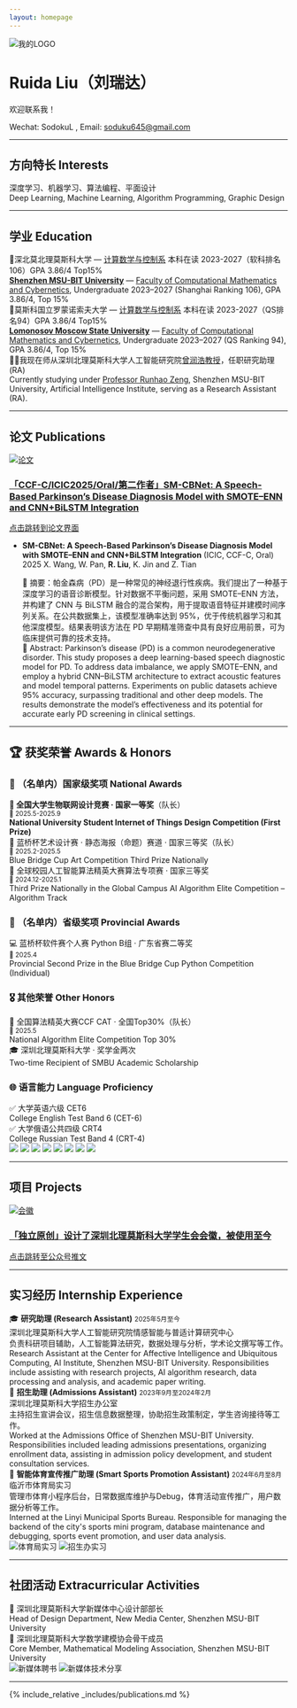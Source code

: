 ```yaml
---
layout: homepage
---
```

<div class="logo-banner">
  <img src="./MYDATA/LOGO1.png" alt="我的LOGO">
</div>

# Ruida Liu（刘瑞达）
欢迎联系我！

Wechat: SodokuL  ,  Email: soduku645@gmail.com
  
    
<hr class="gradient-line">

## 方向特长 Interests

<div class="zh-en-block">
  深度学习、机器学习、算法编程、平面设计<br>
  <span class="en-line">Deep Learning, Machine Learning, Algorithm Programming, Graphic Design</span>
</div>

<hr class="pretty-line">


## 学业 Education

<div class="zh-en-block">
  🏫深北莫北理莫斯科大学 — <a href="https://www.smbu.edu.cn/xsjg/jssxykzx/yxjs.htm">计算数学与控制系</a> 本科在读 2023-2027（软科排名106）GPA 3.86/4 Top15%<br>
  <span class="en-line"><a href="https://www.smbu.edu.cn/index.htm"><b>Shenzhen MSU-BIT University</b></a> — <a href="https://www.smbu.edu.cn/xsjg/jssxykzx/yxjs.htm">Faculty of Computational Mathematics and Cybernetics</a>, Undergraduate 2023–2027 (Shanghai Ranking 106), GPA 3.86/4, Top 15%</span>
</div>


<div class="zh-en-block">
  🏫莫斯科国立罗蒙诺索夫大学 — <a href="https://cs.msu.ru/en">计算数学与控制系</a> 本科在读 2023-2027（QS排名94）GPA 3.86/4 Top15%<br>
  <span class="en-line"><a href="https://msu.ru/"><b>Lomonosov Moscow State University</b></a> — <a href="https://cs.msu.ru/en">Faculty of Computational Mathematics and Cybernetics</a>, Undergraduate 2023–2027 (QS Ranking 94), GPA 3.86/4, Top 15%</span>
</div>


<div class="zh-en-block">
  🧑‍🏫我现在师从深圳北理莫斯科大学人工智能研究院<a href="https://ai.smbu.edu.cn/info/1251/1881.html">曾润浩教授</a>，任职研究助理(RA)<br>
  <span class="en-line">Currently studying under <a href="https://zengrunhao.com/index.html">Professor Runhao Zeng</a>, Shenzhen MSU-BIT University, Artificial Intelligence Institute, serving as a Research Assistant (RA).</span>
</div>

<hr class="pretty-line">


## 论文 Publications

<div class="card-grid">
  <a href="https://link.springer.com/chapter/10.1007/978-981-95-0030-7_4" class="notion-card" target="_blank">
    <img src="./MYDATA/屏幕截图 2025-05-22 120919.png" alt="论文" class="card-img">
    <div class="card-text">
      <h3>「CCF-C/ICIC2025/Oral/第二作者」SM-CBNet: A Speech-Based Parkinson’s Disease Diagnosis Model with SMOTE–ENN and CNN+BiLSTM Integration</h3>
      <p>点击跳转到论文界面</p>
    </div>
  </a>
</div>


- **SM-CBNet: A Speech-Based Parkinson’s Disease Diagnosis Model with SMOTE–ENN and CNN+BiLSTM Integration** (ICIC, CCF-C, Oral) 2025
  X. Wang, W. Pan, **R. Liu**, K. Jin and Z. Tian
  
  <div class="zh-en-block">
  📄 摘要：帕金森病（PD）是一种常见的神经退行性疾病。我们提出了一种基于深度学习的语音诊断模型。针对数据不平衡问题，采用 SMOTE–ENN 方法，并构建了 CNN 与 BiLSTM 融合的混合架构，用于提取语音特征并建模时间序列关系。在公共数据集上，该模型准确率达到 95%，优于传统机器学习和其他深度模型。结果表明该方法在 PD 早期精准筛查中具有良好应用前景，可为临床提供可靠的技术支持。<br>
  <span class="en-line">
  📄 Abstract: Parkinson’s disease (PD) is a common neurodegenerative disorder. This study proposes a deep learning-based speech diagnostic model for PD. To address data imbalance, we apply SMOTE–ENN, and employ a hybrid CNN–BiLSTM architecture to extract acoustic features and model temporal patterns. Experiments on public datasets achieve 95% accuracy, surpassing traditional and other deep models. The results demonstrate the model’s effectiveness and its potential for accurate early PD screening in clinical settings.
  </span>
  </div>



<hr class="pretty-line">

## 🏆 获奖荣誉 Awards & Honors

### 🥇 （名单内）国家级奖项 National Awards

<div class="award-section">
  <div class="zh-en-block highlight-award">
    <strong>🥇 全国大学生物联网设计竞赛 · 国家一等奖</strong>（队长）<br>
    <small>📅 2025.5-2025.9</small><br>
    <span class="en-line"><strong>National University Student Internet of Things Design Competition (First Prize)</strong></span>
  </div>

  <div class="zh-en-block">
    🥉 蓝桥杯艺术设计赛 · 静态海报（命题）赛道 · 国家三等奖（队长）<br>
    <small>📅 2025.2-2025.5</small><br>
    <span class="en-line">Blue Bridge Cup Art Competition Third Prize Nationally</span>
  </div>

  <div class="zh-en-block">
    🥉 全球校园人工智能算法精英大赛算法专项赛 · 国家三等奖<br>
    <small>📅 2024.12-2025.1</small><br>
    <span class="en-line">Third Prize Nationally in the Global Campus AI Algorithm Elite Competition – Algorithm Track</span>
  </div>
</div>

### 🏅 （名单内）省级奖项 Provincial Awards

<div class="award-section">
  <div class="zh-en-block">
    💻 蓝桥杯软件赛个人赛 Python B组 · 广东省赛二等奖<br>
    <small>📅 2025.4</small><br>
    <span class="en-line">Provincial Second Prize in the Blue Bridge Cup Python Competition (Individual)</span>
  </div>
</div>

### 🎖️ 其他荣誉 Other Honors

<div class="award-section">
  <div class="zh-en-block">
    🧠 全国算法精英大赛CCF CAT · 全国Top30%（队长）<br>
    <small>📅 2025.5</small><br>
    <span class="en-line">National Algorithm Elite Competition Top 30%</span>
  </div>

  <div class="zh-en-block">
    🎓 深圳北理莫斯科大学 · 奖学金两次<br>
    <span class="en-line">Two-time Recipient of SMBU Academic Scholarship</span>
  </div>

</div>

### 🌐 语言能力 Language Proficiency

  <div class="zh-en-block">
    ✅ 大学英语六级 CET6<br>
    <span class="en-line">College English Test Band 6 (CET-6)</span>
  </div>
  <div class="zh-en-block">
    ✅ 大学俄语公共四级 CRT4<br>
    <span class="en-line">College Russian Test Band 4 (CRT-4)</span>
  </div>


<div class="loop-slider">
  <div class="slider-track">
    <img src="./MYDATA/sfjysss.png" class="fancy-image">
    <img src="./MYDATA/sfjysgs.png" class="fancy-image">
    <img src="./MYDATA/奖学金二等.png" class="fancy-image">
    <img src="./MYDATA/蓝桥杯艺术国三.jpg" class="fancy-image">
    <!-- 再复制一轮，实现无缝衔接 -->
    <img src="./MYDATA/sfjysss.png" class="fancy-image">
    <img src="./MYDATA/sfjysgs.png" class="fancy-image">
    <img src="./MYDATA/奖学金二等.png" class="fancy-image">
    <img src="./MYDATA/蓝桥杯艺术国三.jpg" class="fancy-image">
  </div>
</div>



<hr class="pretty-line">





## 项目 Projects

<div class="card-grid">
  <a href="https://mp.weixin.qq.com/s/UUB207kcCMzUx-u4nrESOg" class="notion-card" target="_blank">
    <img src="./MYDATA/画板 1 副本@4x.png" alt="会徽" class="card-img">
    <div class="card-text">
      <h3>「独立原创」设计了深圳北理莫斯科大学学生会会徽，被使用至今</h3>
      <p>点击跳转至公众号推文</p>
    </div>
  </a>
</div>


<hr class="pretty-line">


## 实习经历 Internship Experience
  
  <div class="zh-en-block">
    🎓 <strong>研究助理 (Research Assistant)</strong> <small>2025年5月至今</small><br>
    深圳北理莫斯科大学人工智能研究院情感智能与普适计算研究中心<br>
    负责科研项目辅助，人工智能算法研究，数据处理与分析，学术论文撰写等工作。<br>
    <span class="en-line">Research Assistant at the Center for Affective Intelligence and Ubiquitous Computing, AI Institute, Shenzhen MSU-BIT University. Responsibilities include assisting with research projects, AI algorithm research, data processing and analysis, and academic paper writing.</span>
  </div>

  <div class="zh-en-block">
    📌 <strong>招生助理 (Admissions Assistant)</strong> <small>2023年9月至2024年2月</small><br>
    深圳北理莫斯科大学招生办公室<br>
    主持招生宣讲会议，招生信息数据整理，协助招生政策制定，学生咨询接待等工作。<br>
    <span class="en-line">Worked at the Admissions Office of Shenzhen MSU-BIT University. Responsibilities included leading admissions presentations, organizing enrollment data, assisting in admission policy development, and student consultation services.</span>
  </div>

  <div class="zh-en-block">
    🏃 <strong>智能体育宣传推广助理 (Smart Sports Promotion Assistant)</strong> <small>2024年6月至8月</small><br>
    临沂市体育局实习<br>
    管理市体育小程序后台，日常数据库维护与Debug，体育活动宣传推广，用户数据分析等工作。<br>
    <span class="en-line">Interned at the Linyi Municipal Sports Bureau. Responsible for managing the backend of the city's sports mini program, database maintenance and debugging, sports event promotion, and user data analysis.</span>
  </div>
</div>


<div class="photo-grid">
  <img src="./MYDATA/青鸟计划.png" alt="体育局实习">
  <img src="./MYDATA/招生办实习.jpg" alt="招生办实习">
</div>


<hr class="pretty-line">

## 社团活动 Extracurricular Activities


<div class="zh-en-block">
  🎨 深圳北理莫斯科大学新媒体中心设计部部长<br>
  <span class="en-line">Head of Design Department, New Media Center, Shenzhen MSU-BIT University</span>
</div>

<div class="zh-en-block">
  📐 深圳北理莫斯科大学数学建模协会骨干成员<br>
  <span class="en-line">Core Member, Mathematical Modeling Association, Shenzhen MSU-BIT University</span>
</div>

<div class="photo-grid">
  <img src="./MYDATA/新媒体聘书.png" alt="新媒体聘书">
  <img src="./MYDATA/新媒体技术分享.png" alt="新媒体技术分享">
</div>


<hr class="pretty-line">


{% include_relative _includes/publications.md %}


